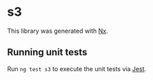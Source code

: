 # s3

This library was generated with [Nx](https://nx.dev).

## Running unit tests

Run `ng test s3` to execute the unit tests via [Jest](https://jestjs.io).
